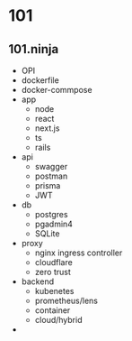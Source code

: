 # 101
## 101.ninja
  - OPI
  - dockerfile
  - docker-commpose
  - app
   	- node
	- react
	- next.js
	- ts
	- rails
  - api
	- swagger
	- postman
	- prisma
	- JWT
  - db
	- postgres
	- pgadmin4
	- SQLite
  - proxy
	- nginx ingress controller
	- cloudflare
	- zero trust
  - backend
	- kubenetes
	- prometheus/lens
	- container
	- cloud/hybrid
  - 